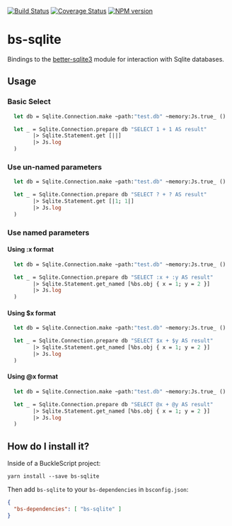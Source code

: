 [![Build Status](https://www.travis-ci.org/scull7/bs-sqlite.svg?branch=master)](https://www.travis-ci.org/scull7/bs-sqlite)
[![Coverage Status](https://coveralls.io/repos/github/scull7/bs-sqlite/badge.svg?branch=master)](https://coveralls.io/github/scull7/bs-sqlite?branch=master)
[![NPM version](http://img.shields.io/npm/v/bs-sqlite.svg)](https://www.npmjs.org/package/bs-sqlite)

# bs-sqlite
Bindings to the [better-sqlite3] module for interaction with Sqlite databases.

## Usage

### Basic Select
```ocaml
  let db = Sqlite.Connection.make ~path:"test.db" ~memory:Js.true_ ()

  let _ = Sqlite.Connection.prepare db "SELECT 1 + 1 AS result"
        |> Sqlite.Statement.get [||]
        |> Js.log
  )
```

### Use un-named parameters
```ocaml
  let db = Sqlite.Connection.make ~path:"test.db" ~memory:Js.true_ ()

  let _ = Sqlite.Connection.prepare db "SELECT ? + ? AS result"
        |> Sqlite.Statement.get [|1; 1|]
        |> Js.log
  )
```

### Use named parameters

#### Using :x format
```ocaml
  let db = Sqlite.Connection.make ~path:"test.db" ~memory:Js.true_ ()

  let _ = Sqlite.Connection.prepare db "SELECT :x + :y AS result"
        |> Sqlite.Statement.get_named [%bs.obj { x = 1; y = 2 }]
        |> Js.log
  )
```

#### Using $x format
```ocaml
  let db = Sqlite.Connection.make ~path:"test.db" ~memory:Js.true_ ()

  let _ = Sqlite.Connection.prepare db "SELECT $x + $y AS result"
        |> Sqlite.Statement.get_named [%bs.obj { x = 1; y = 2 }]
        |> Js.log
  )
```

#### Using @x format
```ocaml
  let db = Sqlite.Connection.make ~path:"test.db" ~memory:Js.true_ ()

  let _ = Sqlite.Connection.prepare db "SELECT @x + @y AS result"
        |> Sqlite.Statement.get_named [%bs.obj { x = 1; y = 2 }]
        |> Js.log
  )
```

## How do I install it?

Inside of a BuckleScript project:

```shell
yarn install --save bs-sqlite
```

Then add `bs-sqlite` to your `bs-dependencies` in `bsconfig.json`:

```json
{
  "bs-dependencies": [ "bs-sqlite" ]
}
```

[better-sqlite3]: https://github.com/JoshuaWise/better-sqlite3
